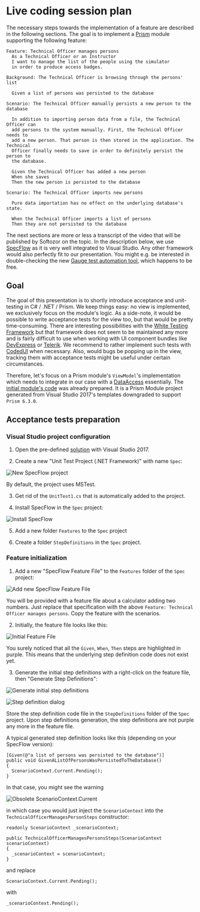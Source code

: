 # Live coding session plan

The necessary steps towards the implementation of a feature are described in the following sections. The goal is to implement a [Prism](https://prismlibrary.github.io) module supporting the following feature:

```
Feature: Technical Officer manages persons
  As a Technical Officer or an Instructor
  I want to manage the list of the people using the simulator
  in order to produce access badges.

Background: The Technical Officer is browsing through the persons' list
  
  Given a list of persons was persisted to the database 

Scenario: The Technical Officer manually persists a new person to the database

  In addition to importing person data from a file, the Technical Officer can 
  add persons to the system manually. First, the Technical Officer needs to 
  add a new person. That person is then stored in the application. The Technical 
  Officer finally needs to save in order to definitely persist the person to 
  the database. 

  Given the Technical Officer has added a new person
  When she saves
  Then the new person is persisted to the database 

Scenario: The Technical Officer imports new persons

  Pure data importation has no effect on the underlying database's state.

  When the Technical Officer imports a list of persons 
  Then they are not persisted to the database
```

The next sections are more or less a transcript of the video that will be published by Softozor on the topic. In the description below, we use [SpecFlow](https://specflow.org) as it is very well integrated to Visual Studio. Any other framework would also perfectly fit to our presentation. You might e.g. be interested in double-checking the new [Gauge test automation tool](https://gauge.org), which happens to be free.

## Goal

The goal of this presentation is to shortly introduce acceptance and unit-testing in C# / .NET / Prism. We keep things easy: no view is implemented, we exclusively focus on the module's logic. As a side-note, it would be possible to write acceptance tests for the view too, but that would be pretty time-consuming. There are interesting possibilities with the [White Testing Framework](https://teststackwhite.readthedocs.io/en/latest/) but that framework does not seem to be maintained any more and is fairly difficult to use when working with UI component bundles like [DevExpress](https://www.devexpress.com/) or [Telerik](https://www.telerik.com/). We recommend to rather implement such tests with [CodedUI](https://docs.microsoft.com/en-us/visualstudio/test/use-ui-automation-to-test-your-code?view=vs-2019) when necessary. Also, would bugs be popping up in the view, tracking them with acceptance tests might be useful under certain circumstances. 

Therefore, let's focus on a Prism module's `ViewModel`'s implementation which needs to integrate in our case with a [DataAccess](https://github.com/softozor/csharp-bdd-tdd/before/DataAccess) essentially. The [initial module's code](https://github.com/softozor/csharp-bdd-tdd/before/Module) was already prepared. It is a Prism Module project generated from Visual Studio 2017's templates downgraded to support `Prism 6.3.0`.

## Acceptance tests preparation

### Visual Studio project configuration

1. Open the pre-defined [solution](before/PersonManagementApp.sln) with Visual Studio 2017.

2. Create a new "Unit Test Project (.NET Framework)" with name `Spec`:

![New SpecFlow project](/doc/img/NewSpecFlowProject.png)

By default, the project uses MSTest. 

3. Get rid of the `UnitTest1.cs` that is automatically added to the project.

4. Install SpecFlow in the `Spec` project:

![Install SpecFlow](/doc/img/InstallSpecFlow.png)

5. Add a new folder `Features` to the `Spec` project

6. Create a folder `StepDefinitions` in the `Spec` project.

### Feature initialization

1. Add a new "SpecFlow Feature File" to the `Features` folder of the `Spec` project: 

![Add new SpecFlow Feature File](/doc/img/AddNewSpecFlowFeatureFile.png)

You will be provided with a feature file about a calculator adding two numbers. Just replace that specification with the above `Feature: Technical Officer manages persons`. Copy the feature with the scenarios.

2. Initially, the feature file looks like this:

![Initial Feature File](/doc/img/InitialPersonManagementFeatureFile.png)

You surely noticed that all the `Given`, `When`, `Then` steps are highlighted in purple. This means that the underlying step definition code does not exist yet. 

3. Generate the initial step definitions with a right-click on the feature file, then "Generate Step Definitions":

![Generate initial step definitions](/doc/img/GenerateInitialStepDefinitions.png)

![Step definition dialog](/doc/img/StepDefinitionGenerationDialog.png)

Store the step definition code file in the `StepDefinitions` folder of the `Spec` project. Upon step definitions generation, the step definitions are not purple any more in the feature file.

A typical generated step definition looks like this (depending on your SpecFlow version):

```
[Given(@"a list of persons was persisted to the database")]
public void GivenAListOfPersonsWasPersistedToTheDatabase()
{
  ScenarioContext.Current.Pending();
}
```

In that case, you might see the warning

![Obsolete ScenarioContext.Current](/doc/img/ObsoleteScenarioContextCurrent.png)

in which case you would just inject the `ScenarioContext` into the `TechnicalOfficerManagesPersonSteps` constructor:

```
readonly ScenarioContext _scenarioContext;

public TechnicalOfficerManagesPersonsSteps(ScenarioContext scenarioContext)
{
  _scenarioContext = scenarioContext;
}
```

and replace 

```
ScenarioContext.Current.Pending();
```

with

```
_scenarioContext.Pending();
```
